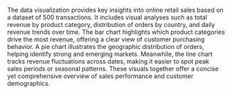 The data visualization provides key insights into online retail sales based on a dataset of 500 transactions. It includes visual analyses such as total revenue by product category, distribution of orders by country, and daily revenue trends over time. The bar chart highlights which product categories drive the most revenue, offering a clear view of customer purchasing behavior. A pie chart illustrates the geographic distribution of orders, helping identify strong and emerging markets. Meanwhile, the line chart tracks revenue fluctuations across dates, making it easier to spot peak sales periods or seasonal patterns. These visuals together offer a concise yet comprehensive overview of sales performance and customer demographics.








